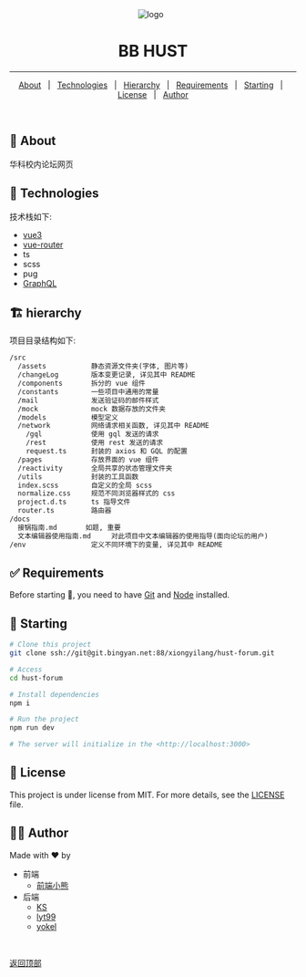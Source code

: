 <div align="center" id="top"> 
  <img src="./src/assets/logo-prime.png" alt="logo" />
  &#xa0;
</div>

<h1 align="center">BB HUST</h1>
 
<hr>

<p align="center">
  <a href="#-about">About</a> &#xa0; | &#xa0; 
  <!-- <a href="#sparkles-features">Features</a> &#xa0; | &#xa0; -->
  <a href="#-technologies">Technologies</a> &#xa0; | &#xa0;
  <a href="#-hierarchy">Hierarchy</a> &#xa0; | &#xa0;
  <a href="#-requirements">Requirements</a> &#xa0; | &#xa0;
  <a href="#-starting">Starting</a> &#xa0; | &#xa0;
  <a href="#-license">License</a> &#xa0; | &#xa0;
  <a href="#-Author" target="_blank">Author</a>
</p>

<br>

## :dart: About

华科校内论坛网页

## :rocket: Technologies

技术栈如下:

- [vue3](https://www.vue3js.cn/)
- [vue-router](https://next.router.vuejs.org/)
- ts
- scss
- pug
- [GraphQL](https://graphql.org/)

## 🏗 hierarchy

项目目录结构如下:

```txt
/src
  /assets           静态资源文件夹(字体, 图片等)
  /changeLog        版本变更记录, 详见其中 README
  /components       拆分的 vue 组件
  /constants        一些项目中通用的常量
  /mail             发送验证码的邮件样式
  /mock             mock 数据存放的文件夹
  /models           模型定义
  /network          网络请求相关函数, 详见其中 README
    /gql            使用 gql 发送的请求
    /rest           使用 rest 发送的请求
    request.ts      封装的 axios 和 GQL 的配置
  /pages            存放界面的 vue 组件
  /reactivity       全局共享的状态管理文件夹
  /utils            封装的工具函数
  index.scss        自定义的全局 scss
  normalize.css     规范不同浏览器样式的 css
  project.d.ts      ts 指导文件
  router.ts         路由器
/docs
  接锅指南.md       如题, 重要
  文本编辑器使用指南.md     对此项目中文本编辑器的使用指导(面向论坛的用户)
/env                定义不同环境下的变量, 详见其中 README
```

## :white_check_mark: Requirements

Before starting :checkered_flag:, you need to have [Git](https://git-scm.com) and [Node](https://nodejs.org/en/) installed.

## :checkered_flag: Starting

```bash
# Clone this project
git clone ssh://git@git.bingyan.net:88/xiongyilang/hust-forum.git

# Access
cd hust-forum

# Install dependencies
npm i

# Run the project
npm run dev

# The server will initialize in the <http://localhost:3000>
```

## :memo: License

This project is under license from MIT. For more details, see the [LICENSE](LICENSE) file.

## 👨‍💻 Author

Made with :heart: by

- 前端
  - [前端小熊](https://git.bingyan.net/xiongyilang/)
- 后端
  - [KS](https://git.bingyan.net/KSkun)
  - [lyt99](https://git.bingyan.net/lyt99)
  - [yokel](https://git.bingyan.net/yokel)

&#xa0;

<a href="#top">返回顶部</a>
